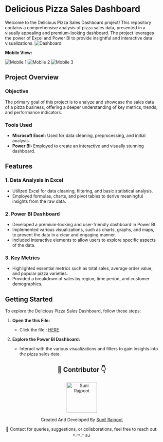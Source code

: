 # Delicious Pizza Sales Dashboard

Welcome to the Delicious Pizza Sales Dashboard project! This repository contains a comprehensive analysis of pizza sales data, presented in a visually appealing and premium-looking dashboard. The project leverages the power of Excel and Power BI to provide insightful and interactive data visualizations.
![Dashboard](https://github.com/sunilmbaedu/Delicious_Pizza_Sales_Report/assets/154014386/ebacc4a8-8d1d-4ab2-809f-0d8330d78f28)

**Mobile View:**

![Mobile 1](https://github.com/sunilmbaedu/Delicious_Pizza_Sales_Report/assets/154014386/0ccb5e76-f0dd-444a-929d-9f4343245105)
![Mobile 2](https://github.com/sunilmbaedu/Delicious_Pizza_Sales_Report/assets/154014386/024db6b3-52c0-4e00-b01a-9b48c9de64bf)
![Mobile 3](https://github.com/sunilmbaedu/Delicious_Pizza_Sales_Report/assets/154014386/b50a4c18-7ef5-444d-9f09-687012684245)

## Project Overview

### Objective
The primary goal of this project is to analyze and showcase the sales data of a pizza business, offering a deeper understanding of key metrics, trends, and performance indicators.

### Tools Used
- **Microsoft Excel:** Used for data cleaning, preprocessing, and initial analysis.
- **Power BI:** Employed to create an interactive and visually stunning dashboard.

## Features

### 1. Data Analysis in Excel
- Utilized Excel for data cleaning, filtering, and basic statistical analysis.
- Employed formulas, charts, and pivot tables to derive meaningful insights from the raw data.

### 2. Power BI Dashboard
- Developed a premium-looking and user-friendly dashboard in Power BI.
- Implemented various visualizations, such as charts, graphs, and maps, to present the data in a clear and engaging manner.
- Included interactive elements to allow users to explore specific aspects of the data.

### 3. Key Metrics
- Highlighted essential metrics such as total sales, average order value, and popular pizza varieties.
- Provided a breakdown of sales by region, time period, and customer demographics.

## Getting Started

To explore the Delicious Pizza Sales Dashboard, follow these steps:

1. **Open the this File:**
   - Click the file : <a href = "https://app.powerbi.com/view?r=eyJrIjoiYzI0Y2VmYmItMmIwNi00NjBkLTkzMzgtMTY4MmUwZmZlMWMyIiwidCI6IjE1NTIyMThlLWZmYjQtNGNhMy04ZjcxLTlhNzNmYWVhYTRiNSJ9">HERE</a>

3. **Explore the Power BI Dashboard:**
   - Interact with the various visualizations and filters to gain insights into the pizza sales data.

## <p align="center">👥 Contributor 👇</p>

<p align="center"><img src="https://github.com/user-attachments/assets/18465236-7e1c-486b-bcf3-346e7e33072f" alt="Suni Rajpoot" width="100" height="100"></p>
<p align="center">Created And Developed By <a href="https://www.linkedin.com/in/sunilmbaedu/">Sunil Rajpoot</a></p>

<p align="center">📩 Contact for queries, suggestions, or collaborations, feel free to reach out: 👉👉  <a href="https://linkedin.com/in/sunilmbaedu" target="blank"><img align="center" src="https://raw.githubusercontent.com/rahuldkjain/github-profile-readme-generator/master/src/images/icons/Social/linked-in-alt.svg" alt="sunilmbaedu" height="17" width="17" /></a></p>


